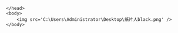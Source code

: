 <!DOCTYPE html>
<html>
	<head>
		<title>老年人的英姿</title>

    
	</head>
    <body>
    	<img src='C:\Users\Administrator\Desktop\纸片人black.png' />
	</body>


</html>
